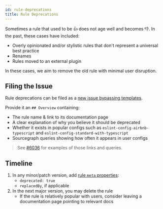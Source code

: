 ```yaml
---
id: rule-deprecations
title: Rule Deprecations
---
```


Sometimes a rule that used to be 👍 does not age well and becomes 👎.
In the past, these cases have included:

- Overly opinionated and/or stylistic rules that don't represent a universal best practice
- Renames
- Rules moved to an external plugin

In these cases, we aim to remove the old rule with minimal user disruption.

## Filing the Issue

Rule deprecations can be filed as a [new issue bypassing templates](https://github.com/typescript-eslint/typescript-eslint/issues/new).

Provide it an `## Overview` containing:

- The rule name & link to its documentation page
- A clear explanation of why you believe it should be deprecated
- Whether it exists in popular configs such as `eslint-config-airbnb-typescript` and `eslint-config-standard-with-typescript`
- Sourcegraph queries showing how often it appears in user configs

> See [#6036](https://github.com/typescript-eslint/typescript-eslint/issues/6036) for examples of those links and queries.

## Timeline

1. In any minor/patch version, add [rule `meta` properties](https://eslint.org/docs/latest/developer-guide/working-with-rules#rule-basics):
   - `deprecated: true`
   - `replacedBy`, if applicable
2. In the next major version, you may delete the rule
   - If the rule is relatively popular with users, consider leaving a documentation page pointing to relevant docs
